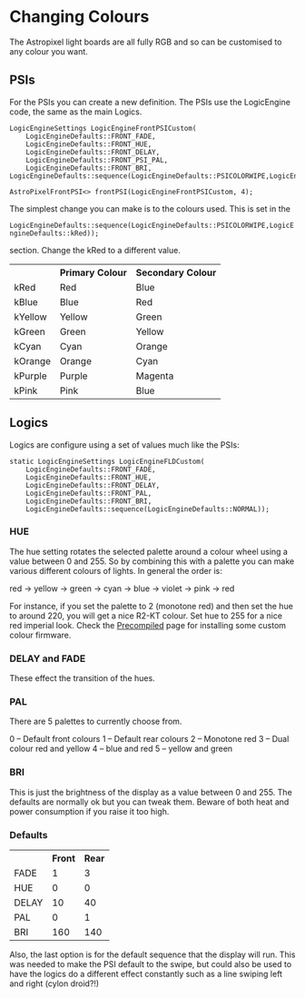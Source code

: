 # Changing Colours

The Astropixel light boards are all fully RGB and so can be customised to any colour you want.

## PSIs

For the PSIs you can create a new definition. The PSIs use the LogicEngine code, the same as the main Logics.

```
LogicEngineSettings LogicEngineFrontPSICustom(
    LogicEngineDefaults::FRONT_FADE,
    LogicEngineDefaults::FRONT_HUE,
    LogicEngineDefaults::FRONT_DELAY,
    LogicEngineDefaults::FRONT_PSI_PAL,
    LogicEngineDefaults::FRONT_BRI,    LogicEngineDefaults::sequence(LogicEngineDefaults::PSICOLORWIPE,LogicEngineDefaults::kRed));

AstroPixelFrontPSI<> frontPSI(LogicEngineFrontPSICustom, 4);
```

The simplest change you can make is to the colours used. This is set in the 

```LogicEngineDefaults::sequence(LogicEngineDefaults::PSICOLORWIPE,LogicEngineDefaults::kRed)); ```

section. Change the kRed to a different value.

<table>
<tr><th></th><th>Primary Colour</th><th>Secondary Colour</th></tr>
<tr><td>kRed</td><td>	Red</td><td>	Blue</td></tr>
<tr><td>kBlue</td><td>	Blue</td><td>Red</td></tr>
<tr><td>kYellow</td><td>	Yellow</td><td>	Green</td></tr>
<tr><td>kGreen	</td><td>Green</td><td>	Yellow</td></tr>
<tr><td>kCyan</td><td>Cyan</td><td>	Orange</td></tr>
<tr><td>kOrange</td><td>	Orange	</td><td>Cyan</td></tr>
<tr><td>kPurple</td><td>	Purple	</td><td>Magenta</td></tr>
<tr><td>kPink</td><td>Pink	</td><td>Blue</td></tr>
</table>

## Logics

Logics are configure using a set of values much like the PSIs:

```
static LogicEngineSettings LogicEngineFLDCustom(
    LogicEngineDefaults::FRONT_FADE,
    LogicEngineDefaults::FRONT_HUE,
    LogicEngineDefaults::FRONT_DELAY,
    LogicEngineDefaults::FRONT_PAL,
    LogicEngineDefaults::FRONT_BRI,
    LogicEngineDefaults::sequence(LogicEngineDefaults::NORMAL));
```

### HUE
The hue setting rotates the selected palette around a colour wheel using a value between 0 and 255. So by combining this with a palette you can make various different colours of lights. In general the order is:

red -> yellow -> green -> cyan -> blue -> violet -> pink -> red

For instance, if you set the palette to 2 (monotone red) and then set the hue to around 220, you will get a nice R2-KT colour. Set hue to 255 for a nice red imperial look. Check the [Precompiled](precompiled.md) page for installing some custom colour firmware.

### DELAY and FADE
These effect the transition of the hues.

### PAL
There are 5 palettes to currently choose from.

0 – Default front colours
1 – Default rear colours
2 – Monotone red
3 – Dual colour red and yellow
4 – blue and red
5 – yellow and green

### BRI
This is just the brightness of the display as a value between 0 and 255. The defaults are normally ok but you can tweak them. Beware of both heat and power consumption if you raise it too high.

### Defaults
<table>
<tr><th></th><th>Front</th><th>	Rear</th></tr>
<tr><td>FADE</td><td>	1</td><td>	3</td></tr>
<tr><td>HUE</td><td>	0</td><td>	0</td></tr>
<tr><td>DELAY</td><td>	10</td><td>	40</td></tr>
<tr><td>PAL</td><td>	0</td><td>	1</td></tr>
<tr><td>BRI</td><td>	160</td><td>	140</td></tr>
</table>

Also, the last option is for the default sequence that the display will run. This was needed to make the PSI default to the swipe, but could also be used to have the logics do a different effect constantly such as a line swiping left and right (cylon droid?!)